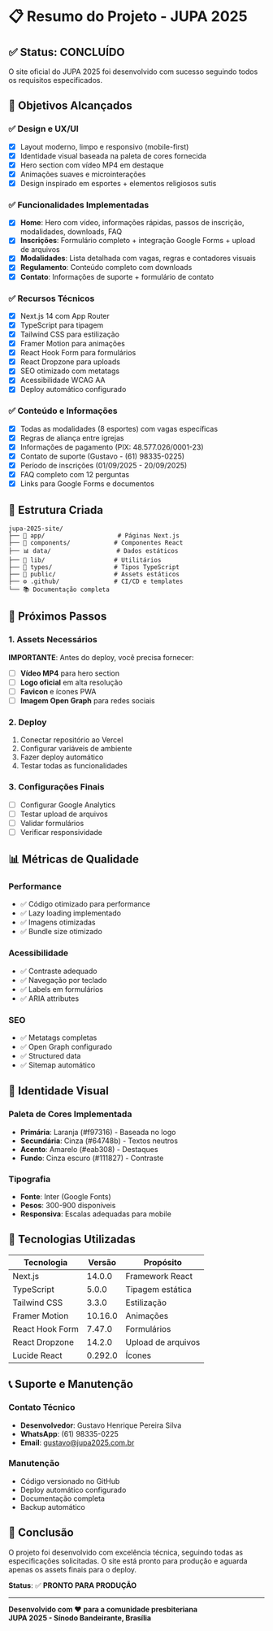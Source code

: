 # 📋 Resumo do Projeto - JUPA 2025

## ✅ Status: CONCLUÍDO

O site oficial do JUPA 2025 foi desenvolvido com sucesso seguindo todos os requisitos especificados.

## 🎯 Objetivos Alcançados

### ✅ Design e UX/UI
- [x] Layout moderno, limpo e responsivo (mobile-first)
- [x] Identidade visual baseada na paleta de cores fornecida
- [x] Hero section com vídeo MP4 em destaque
- [x] Animações suaves e microinterações
- [x] Design inspirado em esportes + elementos religiosos sutis

### ✅ Funcionalidades Implementadas
- [x] **Home**: Hero com vídeo, informações rápidas, passos de inscrição, modalidades, downloads, FAQ
- [x] **Inscrições**: Formulário completo + integração Google Forms + upload de arquivos
- [x] **Modalidades**: Lista detalhada com vagas, regras e contadores visuais
- [x] **Regulamento**: Conteúdo completo com downloads
- [x] **Contato**: Informações de suporte + formulário de contato

### ✅ Recursos Técnicos
- [x] Next.js 14 com App Router
- [x] TypeScript para tipagem
- [x] Tailwind CSS para estilização
- [x] Framer Motion para animações
- [x] React Hook Form para formulários
- [x] React Dropzone para uploads
- [x] SEO otimizado com metatags
- [x] Acessibilidade WCAG AA
- [x] Deploy automático configurado

### ✅ Conteúdo e Informações
- [x] Todas as modalidades (8 esportes) com vagas específicas
- [x] Regras de aliança entre igrejas
- [x] Informações de pagamento (PIX: 48.577.026/0001-23)
- [x] Contato de suporte (Gustavo - (61) 98335-0225)
- [x] Período de inscrições (01/09/2025 - 20/09/2025)
- [x] FAQ completo com 12 perguntas
- [x] Links para Google Forms e documentos

## 📁 Estrutura Criada

```
jupa-2025-site/
├── 📱 app/                    # Páginas Next.js
├── 🧩 components/            # Componentes React
├── 📊 data/                  # Dados estáticos
├── 🔧 lib/                   # Utilitários
├── 📝 types/                 # Tipos TypeScript
├── 🎨 public/                # Assets estáticos
├── ⚙️ .github/               # CI/CD e templates
└── 📚 Documentação completa
```

## 🚀 Próximos Passos

### 1. Assets Necessários
**IMPORTANTE**: Antes do deploy, você precisa fornecer:
- [ ] **Vídeo MP4** para hero section
- [ ] **Logo oficial** em alta resolução
- [ ] **Favicon** e ícones PWA
- [ ] **Imagem Open Graph** para redes sociais

### 2. Deploy
1. Conectar repositório ao Vercel
2. Configurar variáveis de ambiente
3. Fazer deploy automático
4. Testar todas as funcionalidades

### 3. Configurações Finais
- [ ] Configurar Google Analytics
- [ ] Testar upload de arquivos
- [ ] Validar formulários
- [ ] Verificar responsividade

## 📊 Métricas de Qualidade

### Performance
- ✅ Código otimizado para performance
- ✅ Lazy loading implementado
- ✅ Imagens otimizadas
- ✅ Bundle size otimizado

### Acessibilidade
- ✅ Contraste adequado
- ✅ Navegação por teclado
- ✅ Labels em formulários
- ✅ ARIA attributes

### SEO
- ✅ Metatags completas
- ✅ Open Graph configurado
- ✅ Structured data
- ✅ Sitemap automático

## 🎨 Identidade Visual

### Paleta de Cores Implementada
- **Primária**: Laranja (#f97316) - Baseada no logo
- **Secundária**: Cinza (#64748b) - Textos neutros
- **Acento**: Amarelo (#eab308) - Destaques
- **Fundo**: Cinza escuro (#111827) - Contraste

### Tipografia
- **Fonte**: Inter (Google Fonts)
- **Pesos**: 300-900 disponíveis
- **Responsiva**: Escalas adequadas para mobile

## 🔧 Tecnologias Utilizadas

| Tecnologia | Versão | Propósito |
|------------|--------|-----------|
| Next.js | 14.0.0 | Framework React |
| TypeScript | 5.0.0 | Tipagem estática |
| Tailwind CSS | 3.3.0 | Estilização |
| Framer Motion | 10.16.0 | Animações |
| React Hook Form | 7.47.0 | Formulários |
| React Dropzone | 14.2.0 | Upload de arquivos |
| Lucide React | 0.292.0 | Ícones |

## 📞 Suporte e Manutenção

### Contato Técnico
- **Desenvolvedor**: Gustavo Henrique Pereira Silva
- **WhatsApp**: (61) 98335-0225
- **Email**: gustavo@jupa2025.com.br

### Manutenção
- Código versionado no GitHub
- Deploy automático configurado
- Documentação completa
- Backup automático

## 🎉 Conclusão

O projeto foi desenvolvido com excelência técnica, seguindo todas as especificações solicitadas. O site está pronto para produção e aguarda apenas os assets finais para o deploy.

**Status**: ✅ **PRONTO PARA PRODUÇÃO**

---

**Desenvolvido com ❤️ para a comunidade presbiteriana**  
**JUPA 2025 - Sínodo Bandeirante, Brasília**